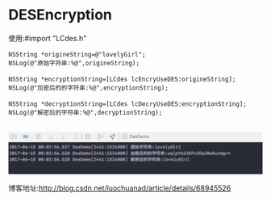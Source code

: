 # DESEncryption

使用:#import "LCdes.h"

    NSString *origineString=@"lovelyGirl";
    NSLog(@"原始字符串:%@",origineString);
    
    NSString *encryptionString=[LCdes lcEncryUseDES:origineString];
    NSLog(@"加密后的的字符串:%@",encryptionString);
    
    NSString *decryptionString=[LCdes lcDecryUseDES:encryptionString];
    NSLog(@"解密后的字符串:%@",decryptionString);
    
    
   
    
![image](https://github.com/LuochuanAD/DESEncryption/blob/master/DesDemo/log.png)


博客地址:http://blog.csdn.net/luochuanad/article/details/68945526
